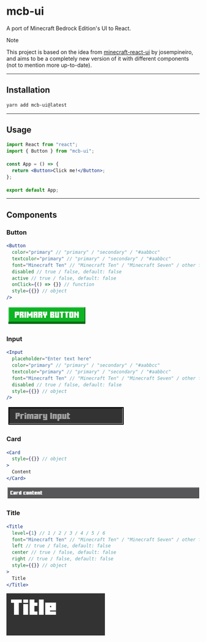 # mcb-ui

A port of Minecraft Bedrock Edition's UI to React.

> [!NOTE]
> This project is based on the idea from [minecraft-react-ui](https://github.com/josempineiro/minecraft-react-ui) by josempineiro, and aims to be a completely new version of it with different components (not to mention more up-to-date).

---

## Installation

```bash
yarn add mcb-ui@latest
```

---

## Usage

```jsx
import React from "react";
import { Button } from "mcb-ui";

const App = () => {
  return <Button>Click me!</Button>;
};

export default App;
```

---

## Components

### Button

```jsx
<Button
  color="primary" // "primary" / "secondary" / "#aabbcc"
  textcolor="primary" // "primary" / "secondary" / "#aabbcc"
  font="Minecraft Ten" // "Minecraft Ten" / "Minecraft Seven" / other font
  disabled // true / false, default: false
  active // true / false, default: false
  onClick={() => {}} // function
  style={{}} // object
/>
```

![Button](/gh/button.png)

### Input

```jsx
<Input
  placeholder="Enter text here"
  color="primary" // "primary" / "secondary" / "#aabbcc"
  textcolor="primary" // "primary" / "secondary" / "#aabbcc"
  font="Minecraft Ten" // "Minecraft Ten" / "Minecraft Seven" / other font
  disabled // true / false, default: false
  style={{}} // object
/>
```

![Input](/gh/input.png)

### Card

```jsx
<Card
  style={{}} // object
>
  Content
</Card>
```

![Card](/gh/card.png)

### Title

```jsx
<Title
  level={1} // 1 / 2 / 3 / 4 / 5 / 6
  font="Minecraft Ten" // "Minecraft Ten" / "Minecraft Seven" / other font
  left // true / false, default: false
  center // true / false, default: false
  right // true / false, default: false
  style={{}} // object
>
  Title
</Title>
```

![Title](/gh/title.png)
